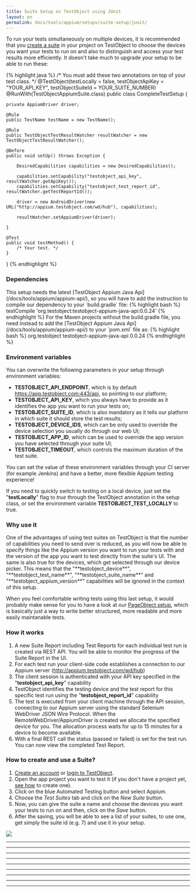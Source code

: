 ```yaml
---
title: Suite Setup on TestObject using JUnit
layout: en
permalink: docs/tools/appium/setups/suite-setup/junit/
---
```


To run your tests simultaneously on multiple devices, it is recommended that you [create a suite](#create-a-suite) in your project on TestObject to choose the devices you want your tests to run on and also to distinguish and access your test results more efficiently.
It doesn't take much to upgrade your setup to be able to run these:

{% highlight java %}
/* You must add these two annotations on top of your test class. */
@TestObject(testLocally = false, testObjectApiKey = "YOUR_API_KEY", testObjectSuiteId = YOUR_SUITE_NUMBER)
@RunWith(TestObjectAppiumSuite.class)
public class CompleteTestSetup {

    private AppiumDriver driver;

    @Rule
    public TestName testName = new TestName();

    @Rule
    public TestObjectTestResultWatcher resultWatcher = new TestObjectTestResultWatcher();

    @Before
    public void setUp() throws Exception {

        DesiredCapabilities capabilities = new DesiredCapabilities();

        capabilities.setCapability("testobject_api_key", resultWatcher.getApiKey());
        capabilities.setCapability("testobject_test_report_id", resultWatcher.getTestReportId());

        driver = new AndroidDriver(new URL("http://appium.testobject.com/wd/hub"), capabilities);

        resultWatcher.setAppiumDriver(driver);

    }

    @Test
    public void testMethod() {
        /* Your test. */
    }

}
{% endhighlight %}

<h3>Dependencies</h3>
This setup needs the latest [TestObject Appium Java Api](/docs/tools/appium/appium-api/), so you will have to add the instruction to compile our dependency to your `build.gradle` file:
{% highlight bash %}
  testCompile 'org.testobject:testobject-appium-java-api:0.0.24'
{% endhighlight %}
For the Maven projects without the build.gradle file, you need instead to add the [TestObject Appium Java Api](/docs/tools/appium/appium-api/) to your `pom.xml` file as:
{% highlight bash %}
<dependencies>
    <dependency>
        <groupId>org.testobject</groupId>
        <artifactId>testobject-appium-java-api</artifactId>
        <version>0.0.24</version>
    </dependency>
</dependencies>
{% endhighlight %}

<h3>Environment variables</h3>
You can overwrite the following parameters in your setup through environment variables:

* **TESTOBJECT_API_ENDPOINT**, which is by default https://app.testobject.com:443/api, so pointing to our platform;
* **TESTOBJECT_API_KEY**, which you always have to provide as it identifies the app you want to run your tests on;
* **TESTOBJECT_SUITE_ID**, which is also mandatory as it tells our platform in which suite it should store the test results;
* **TESTOBJECT_DEVICE_IDS**, which can be only used to override the device selection you usually do through our web UI;
* **TESTOBJECT_APP_ID**, which can be used to override the app version you have selected through your suite UI;
* **TESTOBJECT_TIMEOUT**, which controls the maximum duration of the test suite.

You can set the value of these environment variables through your CI server (for example Jenkins) and have a better, more flexible Appium testing experience!

If you need to quickly switch to testing on a local device, just set the "**testLocally**" flag to *true* through the TestObject annotation in the setup class, or set the environment variable **TESTOBJECT_TEST_LOCALLY** to true.

<h3>Why use it</h3>
One of the advantages of using test suites on TestObject is that the number of capabilities you need to send over is reduced, as you will now be able to specify things like the Appium version you want to run your tests with and the version of the app you want to test directly from the suite's UI. The same is also true for the devices, which get selected through our device picker. This means that the "**testobject_device**", "**testobject_test_name**", "**testobject_suite_name**" and "**testobject_appium_version**" capabilities will be ignored in the context of this setup.

When you feel comfortable writing tests using this last setup, it would probably make sense for you to have a look at our [PageObject setup](/docs/guides/appium-advanced-setup/), which is basically just a way to write better structured, more readable and more easily maintanable tests.

<h3 id="how-it-works">How it works</h3>

1. A new Suite Report including Test Reports for each individual test run is created via REST API. You will be able to monitor the progress of the Suite Report in the UI.
2. For each test run your client-side code establishes a connection to our Appium server (http://appium.testobject.com/wd/hub)
3. The client session is authenticated with your API key specified in the "**testobject_api_key**" capability
4. TestObject identifies the testing device and the test report for this specific test run using the "**testobject_report_id**" capability
5. The test is executed from your client machine through the API session, connecting to our Appium server using the standard Selenium WebDriver JSON Wire Protocol. When the RemoteWebDriver/AppiumDriver is created we allocate the specified device for you. The allocation process waits for up to 15 minutes for a device to become available.
6. With a final REST call the status (passed or failed) is set for the test run. You can now view the completed Test Report.

<h3 id="create-a-suite">How to create and use a Suite?</h3>

1. [Create an account](/docs/general-reference/creating-an-account/) or [login to TestObject](https://app.testobject.com/#/login).
2. Open the app project you want to test it (if you don't have a project yet, [see how](/docs/general-reference/managing-your-apps/) to create one).
3. Click on the blue Automated Testing button and select Appium.
4. Choose the *Test Suites* tab and click on the *New Suite* button.
5. Now, you can give the suite a name and choose the devices you want your tests to run on and then, click on the *Save* button.
6. After the saving, you will be able to see a list of your suites, to use one, get simply the suite id (e.g. 7) and use it in your setup.

<image src="/img/tools/setups/suites_overview.png">

***
***
***
***
***
***
***
***
***
